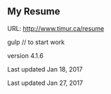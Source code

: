 ## My Resume



URL: http://www.timur.ca/resume


gulp 
// to start work



version 4.1.6

Last updated Jan 18, 2017


Last updated Jan 27, 2017

 
